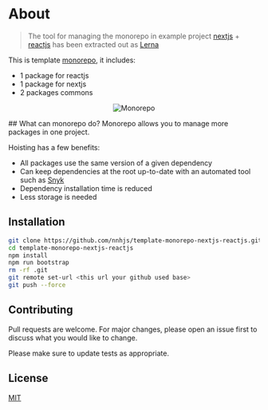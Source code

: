 # About
> The tool for managing the monorepo in example project [nextjs](https://nextjs.org/) + [reactjs](https://reactjs.org/) has been extracted out as [Lerna](https://github.com/lerna/lerna)

This is template [monorepo](https://github.com/babel/babel/blob/master/doc/design/monorepo.md), it includes:

- 1 package for reactjs
- 1 package for nextjs
- 2 packages commons
<p align="center">
  <img align="center" src="https://user-images.githubusercontent.com/52577080/173622679-2ee147bb-d5c6-4219-a707-38336ab4b028.png" alt="Monorepo" />
</p>
## What can monorepo do?
Monorepo allows you to manage more packages in one project. 

Hoisting has a few benefits:

- All packages use the same version of a given dependency
- Can keep dependencies at the root up-to-date with an automated tool such as [Snyk](https://snyk.io/)
- Dependency installation time is reduced
- Less storage is needed

## Installation

```bash
git clone https://github.com/nnhjs/template-monorepo-nextjs-reactjs.git
cd template-monorepo-nextjs-reactjs
npm install 
npm run bootstrap
rm -rf .git
git remote set-url <this url your github used base>
git push --force
```

## Contributing
Pull requests are welcome. For major changes, please open an issue first to discuss what you would like to change.

Please make sure to update tests as appropriate.

## License
[MIT](https://choosealicense.com/licenses/mit/)
